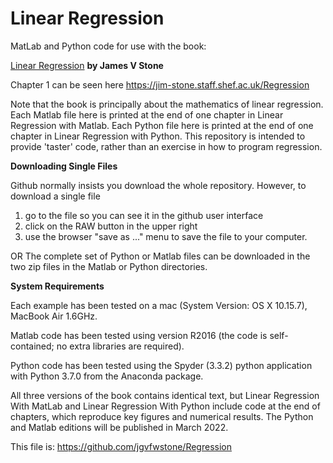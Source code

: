 # Linear Regression
MatLab and Python code for use with the book:

[Linear Regression](https://jim-stone.staff.shef.ac.uk/Regression/) **by James V Stone**

Chapter 1 can be seen here https://jim-stone.staff.shef.ac.uk/Regression

Note that the book is principally about the mathematics of linear regression.
Each Matlab file here is printed at the end of one chapter in Linear Regression with Matlab.
Each Python file here is printed at the end of one chapter in Linear Regression with Python.
This repository is intended to provide 'taster' code, rather than an exercise in how to program regression. 

**Downloading Single Files**

Github normally insists you download the whole repository.
However, to download a single file
1) go to the file so you can see it in the github user interface 
2) click on the RAW button in the upper right
3) use the browser "save as ..." menu to save the file to your computer. 

OR
The complete set of Python or Matlab files can be downloaded in the two zip files in the Matlab or Python directories.

**System Requirements**

Each example has been tested on a mac (System Version:	OS X 10.15.7), MacBook Air 1.6GHz.

Matlab code has been tested using version R2016 (the code is self-contained; no extra libraries are required).

Python code has been tested using the Spyder (3.3.2) python application with Python 3.7.0 from the Anaconda package.

All three versions of the book contains identical text, but Linear Regression With MatLab and Linear Regression With Python include code at the end of chapters, which reproduce key figures and numerical results. The Python and Matlab editions will be published in March 2022.

This file is: https://github.com/jgvfwstone/Regression
